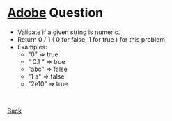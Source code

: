 # [Adobe](https://github.com/twowaits/SDE-Interview-Questions/tree/master/Adobe) Question
- Validate if a given string is numeric.
- Return 0 / 1 ( 0 for false, 1 for true ) for this problem
- Examples:
    - "0" => true
    - " 0.1 " => true
    - "abc" => false
    - "1 a" => false
    - "2e10" => true

<br />

[Back](../../../../)
